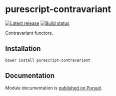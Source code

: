 # purescript-contravariant

[![Latest release](http://img.shields.io/github/release/purescript/purescript-contravariant.svg)](https://github.com/purescript/purescript-contravariant/releases)
[![Build status](https://travis-ci.org/purescript/purescript-contravariant.svg?branch=master)](https://travis-ci.org/purescript/purescript-contravariant)

Contravariant functors.

## Installation

```
bower install purescript-contravariant
```

## Documentation

Module documentation is [published on Pursuit](http://pursuit.purescript.org/packages/purescript-contravariant).
